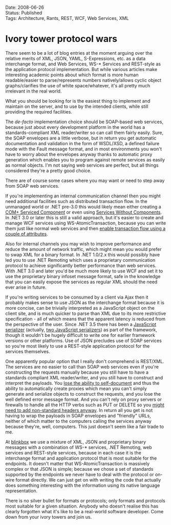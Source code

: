 Date: 2008-06-26  
Status: Published  
Tags: Architecture, Rants, REST, WCF, Web Services, XML  

# Ivory tower protocol wars
    
There seem to be a lot of blog entries at the moment arguing over the relative merits of XML, JSON, YAML, S-Expressions, etc. as a data interchange format, and Web Services, WS-* Services and REST-style as the application protocol implementation. But while various articles make interesting academic points about which format is more human readable/easier to parse/represents numbers natively/allows cyclic object graphs/clarifies the use of white space/whatever, it's all pretty much irrelevant in the real world.

What you should be looking for is the easiest thing to implement and maintain on the server, and to use by the intended clients, while still providing the required facilities.

The _de-facto_ implementation choice should be SOAP-based web services, because just about every development platform in the world has a standards-compliant XML reader/writer so can call them fairly easily. Sure, the SOAP envelopes are a little verbose, but in return you get automatic documentation and validation in the form of WSDL/XSD, a defined failure mode with the Fault message format, and in most environments you won't have to worry about the envelopes anyway thanks to automatic proxy generation which enables you to program against remote services as easily as normal objects. I'm not saying web services are perfect, but all things considered they're a pretty good choice.

There are of course some cases where you may want or need to step away from SOAP web services.

If you're implementing an internal communication channel then you might need additional facilities such as distributed transaction flow. In the unmanaged world or .NET pre-3.0 this would likely mean either creating a [COM+ Serviced Component](http://msdn.microsoft.com/en-us/library/3x7357ez(VS.71).aspx) or even using [Services Without Components](http://www.dotnetjunkies.ddj.com/Article/17955D1E-411C-41FD-89A1-37B2ED986D6A.dcik). In .NET 3.0 or later this is still a valid approach, but it's easier to create and manage WCF services using WS-AtomicTransaction, because you can write them just like normal web services and then [enable transaction flow using a couple of attributes](/blog/enabling-ws-atomictransaction-in-wcf-services-and-clients).

Also for internal channels you may wish to improve performance and reduce the amount of network traffic, which might mean you would prefer to swap XML for a binary format. In .NET 1.0/2.x this would possibly have led you to use .NET Remoting which uses a proprietary communication protocol to achieve significantly better performance than web services. With .NET 3.0 and later you'd be much more likely to use WCF and set it to use the proprietary binary infoset message format, safe in the knowledge that you can easily expose the services as regular XML should the need ever arise in future.

If you're writing services to be consumed by a client via Ajax then it probably makes sense to use JSON as the interchange format because it is more concise, can be trivially interpreted as a JavaScript object on the client site, and is much quicker to parse than XML due to its more restrictive specification - all of which means that the apparent latency is reduced from the perspective of the user. Since .NET 3.5 there has been a [JavaScript serializer](http://msdn.microsoft.com/en-us/library/system.web.script.serialization.javascriptserializer.aspx)</a> (actually, [two JavaScript serializers](http://msdn.microsoft.com/en-us/library/system.runtime.serialization.json.datacontractjsonserializer.aspx)) as part of the framework, though it wouldn't be hugely difficult to write one for earlier framework versions or other platforms. Use of JSON precludes use of SOAP services so you're most likely to use a REST-style application protocol for the services themselves.

One apparently popular option that I really don't comprehend is REST/XML. The services are no easier to call than SOAP web services even if you're constructing the requests manually because you still have to have a standards compliant XML reader/writer, and you still have to construct and interpret the payloads. You [lose the ability to self-document](http://www.danrigsby.com/blog/index.php/2008/05/29/rest-services-and-metadata-endpoints-in-wcf/)</a> and thus the ability to automatically create proxies which mean you can't simply generate and serialize objects to construct the requests, and you lose the well defined error message format. And you can't rely on proxy servers or firewalls to handle all the HTTP verbs such as PUT or DELETE so you [might need to add non-standard headers anyway](http://code.google.com/apis/gdata/basics.html#Updating-an-entry). In return all you get is not having to wrap the payloads in SOAP envelopes and "friendly" URLs, neither of which matter to the computers calling the services anyway because they're, well, computers. This just doesn't seem like a fair trade to me.

At [blinkbox](http://www.blinkbox.com) we use a mixture of XML, JSON and proprietary binary messages with a combination of WS-* services, .NET Remoting, web services and REST-style services, because in each case it is the interchange format and application protocol that is most suitable for the endpoints. It doesn't matter that WS-AtomicTransaction is massively complex or that JSON is simple; because we chose a set of standards supported by the endpoints we never have to deal with the protocol or on-wire format directly. We can just get on with writing the code that actually does something interesting with the information using its native language representation.

There is no silver bullet for formats or protocols; only formats and protocols most suitable for a given situation. Anybody who doesn't realise this has clearly forgotten what it's like to be a real-world software developer. Come down from your ivory towers and join us.